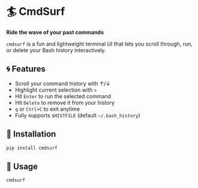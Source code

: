 # 🏄 CmdSurf

**Ride the wave of your past commands**

`cmdsurf` is a fun and lightweight terminal UI that lets you scroll through, run, or delete your Bash history interactively.

## 🌀 Features

- Scroll your command history with ↑/↓
- Highlight current selection with `>`
- Hit `Enter` to run the selected command
- Hit `Delete` to remove it from your history
- `q` or `Ctrl+C` to exit anytime
- Fully supports `$HISTFILE` (default `~/.bash_history`)

## 🚀 Installation

```bash
pip install cmdsurf
```

## 🧪 Usage

```bash
cmdsurf
```
